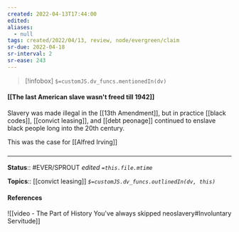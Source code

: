 ```yaml
---
created: 2022-04-13T17:44:00 
edited: 
aliases:
  - null
tags: created/2022/04/13, review, node/evergreen/claim
sr-due: 2022-04-18
sr-interval: 2
sr-ease: 243
---
```

> [!infobox]
`$=customJS.dv_funcs.mentionedIn(dv)`

#### [[The last American slave wasn't freed till 1942]]

Slavery was made illegal in the [[13th Amendment]],
but in practice [[black codes]], [[convict leasing]], and [[debt peonage]] continued to enslave black people long into the 20th century.

This was the case for [[Alfred Irving]]

### <hr class="footnote"/>

**Status**:: #EVER/SPROUT
*edited `=this.file.mtime`*

**Topics**:: [[convict leasing]]
*`$=customJS.dv_funcs.outlinedIn(dv, this)`*

#### References

![[video - The Part of History You've always skipped neoslavery#Involuntary Servitude]]